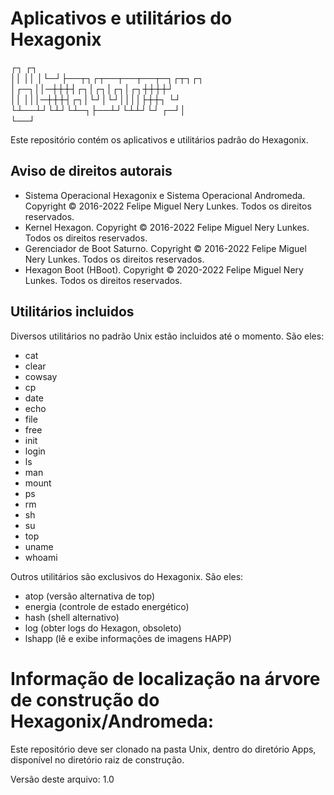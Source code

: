 # Aplicativos e utilitários do Hexagonix

 ┌┐ ┌┐                                 
 ││ ││
 │└─┘├──┬┐┌┬──┬──┬──┬─┐┌┬┐┌┐    
 │┌─┐││─┼┼┼┤┌┐│┌┐│┌┐│┌┐┼┼┼┼┘          
 ││ │││─┼┼┼┤┌┐│└┘│└┘││││├┼┼┐
 └┘ └┴──┴┘└┴┘└┴─┐├──┴┘└┴┴┘└┘
              ┌─┘│          
              └──┘         
              
Este repositório contém os aplicativos e utilitários padrão do Hexagonix.

## Aviso de direitos autorais

* Sistema Operacional Hexagonix e Sistema Operacional Andromeda. Copyright © 2016-2022 Felipe Miguel Nery Lunkes. Todos os direitos reservados.
* Kernel Hexagon. Copyright © 2016-2022 Felipe Miguel Nery Lunkes. Todos os direitos reservados.
* Gerenciador de Boot Saturno. Copyright © 2016-2022 Felipe Miguel Nery Lunkes. Todos os direitos reservados.
* Hexagon Boot (HBoot). Copyright © 2020-2022 Felipe Miguel Nery Lunkes. Todos os direitos reservados.

## Utilitários incluidos

Diversos utilitários no padrão Unix estão incluidos até o momento. São eles:

* cat
* clear
* cowsay
* cp
* date
* echo
* file
* free
* init 
* login
* ls
* man
* mount
* ps
* rm
* sh
* su
* top
* uname
* whoami

Outros utilitários são exclusivos do Hexagonix. São eles:

* atop (versão alternativa de top)
* energia (controle de estado energético)
* hash (shell alternativo)
* log (obter logs do Hexagon, obsoleto)
* lshapp (lê e exibe informações de imagens HAPP)

# Informação de localização na árvore de construção do Hexagonix/Andromeda:

Este repositório deve ser clonado na pasta Unix, dentro do diretório Apps, disponível no diretório raiz de construção.

Versão deste arquivo: 1.0